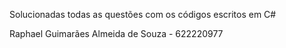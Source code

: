 Solucionadas todas as questões com os códigos escritos em C#  

Raphael Guimarães Almeida de Souza - 622220977
